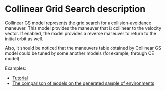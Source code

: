 # Collinear Grid Search description

Collinear GS model represents the grid search for a collision-avoidance maneuver. This model provides the maneuver that is collinear to the velocity vector. If enabled, the model provides a reverse maneuver to return to the initial orbit as well.

Also, it should be noticed that the maneuvers table obtained by Collinear GS model could be tuned by some another models (for example, through CE model).

<!--TODO: time of maneuver-->

Examples:

- [Tutorial](../../../examples/Notebooks/tutorials/Collinear_GS_tutorial.ipynb)
- [The comparison of models on the generated sample of environments](../../../examples/Notebooks/analysis_and_experiments/Models_comparison.ipynb)